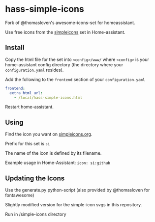 # hass-simple-icons

Fork of @thomasloven's awesome-icons-set for homeassistant.

Use free icons from the [simpleicons](https://simpleicons.org/) set in Home-assistant.

## Install


Copy the html file for the set into `<config>/www/` where `<config>` is your home-assistant config directory (the directory where your `configuration.yaml` resides).

Add the following to the `frontend` section of your `configuration.yaml`

```yaml
frontend:
  extra_html_url:
    - /local/hass-simple-icons.html
```
Restart home-assistant.

## Using

Find the icon you want on [simpleicons.org](https://simpleicons.org/).

Prefix for this set is `si`

The name of the icon is defined by its filename.


Example usage in Home-Assistant:
`icon: si:github`


## Updating the Icons

Use the generate.py python-script (also provided by @thomasloven for fontawesome)

Slightly modified version for the simple-icon svgs in this repository.

Run in /simple-icons directory
